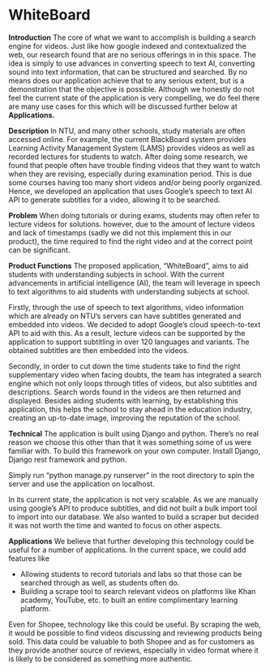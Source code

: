 # WhiteBoard

**Introduction**
The core of what we want to accomplish is building a search engine for videos. Just like how google indexed and contextualized the web, our research found that are no serious offerings in in this space. The idea is simply to use advances in converting speech to text AI, converting sound into text information, that can be structured and searched. By no means does our application achieve that to any serious extent, but is a demonstration that the objective is possible. Although we honestly do not feel the current state of the application is very compelling, we do feel there are many use cases for this which will be discussed further below at **Applications.**

**Description**
In NTU, and many other schools, study materials are often accessed online. For example, the current BlackBoard system provides Learning Activity Management System (LAMS) provides videos as well as recorded lectures for students to watch. After doing some research, we found that people often have trouble finding videos that they want to watch when they are revising, especially during examination period. This is due some courses having too many short videos and/or being poorly organized. Hence, we developed an application that uses Google’s speech to text AI API to generate subtitles for a video, allowing it to be searched.

**Problem**
When doing tutorials or during exams, students may often refer to lecture videos for solutions. however, due to the amount of lecture videos and lack of timestamps (sadly we did not this implement this in our product), the time required to find the right video and at the correct point can be significant.

**Product Functions**
The proposed application, “WhiteBoard”, aims to aid students with understanding subjects in school. With the current advancements in artificial intelligence (AI), the team will leverage in speech to text algorithms to aid students with understanding subjects at school.

Firstly, through the use of speech to text algorithms, video information which are already on NTU’s servers can have subtitles generated and embedded into videos. We decided to adopt Google’s cloud speech-to-text API to aid with this. As a result, lecture videos can be supported by the application to support subtitling in over 120 languages and variants. The obtained subtitles are then embedded into the videos.

Secondly, in order to cut down the time students take to find the right supplementary video when facing doubts, the team has integrated a search engine which not only loops through titles of videos, but also subtitles and descriptions. Search words found in the videos are then returned and displayed.
Besides aiding students with learning, by establishing this application, this helps the school to stay ahead in the education industry, creating an up-to-date image, improving the reputation of the school. 

**Technical**
The application is built using Django and python. There’s no real reason we choose this other than that it was something some of us were familiar with. To build this framework on your own computer. Install Django, Django rest framework and python.

Simply run “python manage.py runserver” in the root directory to spin the server and use the application on localhost.

In its current state, the application is not very scalable. As we are manually using google’s API to produce subtitles, and did not built a bulk import tool to import into our database. We also wanted to build a scraper but decided it was not worth the time and wanted to focus on other aspects.

**Applications**
We believe that further developing this technology could be useful for a number of applications. In the current space, we could add features like 
-	Allowing students to record tutorials and labs so that those can be searched through as well, as students often do. 
-	Building a scrape tool to search relevant videos on platforms like Khan academy, YouTube, etc. to built an entire complimentary learning platform.


Even for Shopee, technology like this could be useful. By scraping the web, it would be possible to find videos discussing and reviewing products being sold. This data could be valuable to both Shopee and as for customers as they provide another source of reviews, especially in video format where it is likely to be considered as something more authentic.



